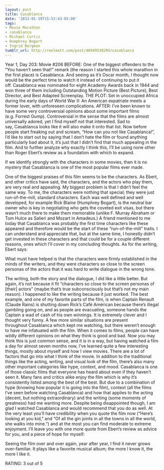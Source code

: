 ```yaml
---
layout: post
title: Casablanca
date: '2013-01-19T15:53:43-05:00'
tags:
- Movie Marathon
- casablanca
- Michael Curtiz
- Humphrey Bogart
- Ingrid Bergman
tumblr_url: http://reelmatt.com/post/40949530299/casablanca
---
```

Year 1, Day 203: Movie #206
BEFORE: One of the biggest offenders to the “You haven’t seen that!” remark (the reason I started this whole marathon in the first place) is Casablanca. And seeing as it’s Oscar month, I thought now would be the perfect time to watch it instead of continuing to put it off. Casablanca was nominated for eight Academy Awards back in 1944 and won three of them including Outstanding Motion Picture (Best Picture), Best Director, and Best Adapted Screenplay.
THE PLOT: Set in unoccupied Africa during the early days of World War II: An American expatriate meets a former lover, with unforeseen complications.
AFTER: I’ve been known to have some very controversial opinions about some important films (e.g. Forrest Gump). Controversial in the sense that the films are almost universally adored, yet I find myself not that interested. Sad to say, Casablanca looks like it will also make it onto that list.
Now before people start freaking out and scream, “How can you not like Casablanca!”, I’d like to start out by saying that I don’t hate the film or found anything particularly bad about it, it’s just that I didn’t find that much appealing in the film. And to further analyze why exactly I think this, I’ll be using none other than Roger Ebert’s review as a foundation with which to expand.

If we identify strongly with the characters in some movies, then it is no mystery that Casablanca is one of the most popular films ever made.

One of the biggest praises of this film seems to be the characters. As Ebert, and other critics have said, the characters, and the actors who play them, are very real and appealing. My biggest problem is that I didn’t feel the same way. To me, the characters were nothing that special; they were just run-of-the-mill, standard characters. Each was well defined and well developed, for example Rick Blaine (Humphrey Bogart), is the neutral bar owner who is key in negotiating who gets the coveted exit visas, but there wasn’t much there to make them memorable (unlike F. Murray Abraham or Tom Hulce as Salieri and Mozart in Amadeus.) A friend mentioned to me today that Casablanca was probably the first time characters like these appeared and therefore would be the start of these “run-of-the-mill” traits. I can understand and appreciate that, but at the same time, I honestly didn’t get invested in these characters and that could be for a couple different reasons, ones which I’ll cover in my concluding thoughts.
As for the writing, Ebert says:

What must have helped is that the characters were firmly established in the minds of the writers, and they were characters so close to the screen personas of the actors that it was hard to write dialogue in the wrong tone.

The writing, both the story and the dialogue, I did like a little better. But again, it’s not because it fit “characters so close to the screen personas of [their] actors” (maybe that’s true subconsciously but that’s not my main reason). I happened to like the writing because it just worked. The best example, and one of my favorite parts of the film, is when Captain Renault (Claude Rains) is shutting down Rick’s Café Américan because there’s illegal gambling going on, and as people are evacuating, someone hands the Captain a wad of cash of his own winnings. It is extremely clever and I thought very funny. A few more similar situations are present throughout Casablanca which kept me watching, but there weren’t enough to have me infatuated with the film.
When it comes to films, people can have wildly different opinions on what they think is good and bad. Now you may think this is just common sense, and it is in a way, but having watched a film a day for almost seven months now, I’ve learned quite a few interesting things, mostly about myself and how I view movies. There are a lot of factors that go into what I think of the movie. In addition to the traditional things like the acting, writing, and visual look of the film, there’s also many other important categories like hype, context, and mood. Casablanca is one of those classic films that everyone has heard about even if they haven’t seen it. Many fans and critics alike enjoy the film which is why it’s consistently listed among the best of the best. But due to a combination of hype (knowing how popular it is going into the film), context (all the films I’ve seen before watching Casablanca) and how that applies to the acting (decent, but nothing extraordinary) and the writing (some moments of greatness) had me wanting more. Despite being disappointed though, I am glad I watched Casablanca and would recommend that you do as well. At the very least you’ll have credibility when you quote the film now (“Here’s looking at you kid,” and “Of all the gin joints in all the towns in all the world, she walks into mine.”) and at the most you can find moderate to extreme enjoyment.
I’ll leave you with one more quote from Ebert’s review as advice for you, and a piece of hope for myself:

Seeing the film over and over again, year after year, I find it never grows over-familiar. It plays like a favorite musical album; the more I know it, the more I like it.

RATING: 3 out of 5
